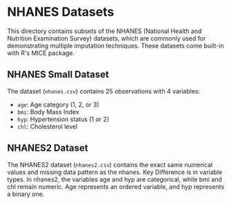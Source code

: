 # NHANES Datasets

This directory contains subsets of the NHANES (National Health and Nutrition Examination Survey) datasets, which are commonly used for demonstrating multiple imputation techniques. These datasets come built-in with R's MICE package.

## NHANES Small Dataset

The dataset (`nhanes.csv`) contains 25 observations with 4 variables:
- `age`: Age category (1, 2, or 3)
- `bmi`: Body Mass Index
- `hyp`: Hypertension status (1 or 2)
- `chl`: Cholesterol level

## NHANES2 Dataset

The NHANES2 dataset (`nhanes2.csv`) contains the exact same numerical values and missing data pattern as the nhanes. Key Difference is in variable types. In nhanes2, the variables age and hyp are categorical, while bmi and chl remain numeric. Age represents an ordered variable, and hyp represents a binary one.
